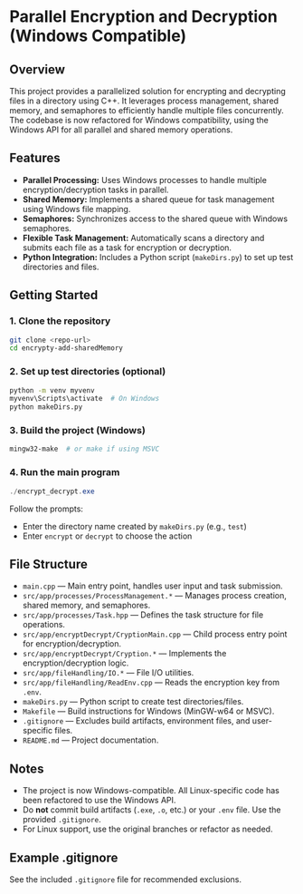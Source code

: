 
# Parallel Encryption and Decryption (Windows Compatible)

## Overview

This project provides a parallelized solution for encrypting and decrypting files in a directory using C++. It leverages process management, shared memory, and semaphores to efficiently handle multiple files concurrently. The codebase is now refactored for Windows compatibility, using the Windows API for all parallel and shared memory operations.

## Features

- **Parallel Processing:** Uses Windows processes to handle multiple encryption/decryption tasks in parallel.
- **Shared Memory:** Implements a shared queue for task management using Windows file mapping.
- **Semaphores:** Synchronizes access to the shared queue with Windows semaphores.
- **Flexible Task Management:** Automatically scans a directory and submits each file as a task for encryption or decryption.
- **Python Integration:** Includes a Python script (`makeDirs.py`) to set up test directories and files.

## Getting Started

### 1. Clone the repository
```bash
git clone <repo-url>
cd encrypty-add-sharedMemory
```

### 2. Set up test directories (optional)
```bash
python -m venv myvenv
myvenv\Scripts\activate  # On Windows
python makeDirs.py
```

### 3. Build the project (Windows)
```powershell
mingw32-make  # or make if using MSVC
```

### 4. Run the main program
```powershell
./encrypt_decrypt.exe
```
Follow the prompts:
- Enter the directory name created by `makeDirs.py` (e.g., `test`)
- Enter `encrypt` or `decrypt` to choose the action

## File Structure

- `main.cpp` — Main entry point, handles user input and task submission.
- `src/app/processes/ProcessManagement.*` — Manages process creation, shared memory, and semaphores.
- `src/app/processes/Task.hpp` — Defines the task structure for file operations.
- `src/app/encryptDecrypt/CryptionMain.cpp` — Child process entry point for encryption/decryption.
- `src/app/encryptDecrypt/Cryption.*` — Implements the encryption/decryption logic.
- `src/app/fileHandling/IO.*` — File I/O utilities.
- `src/app/fileHandling/ReadEnv.cpp` — Reads the encryption key from `.env`.
- `makeDirs.py` — Python script to create test directories/files.
- `Makefile` — Build instructions for Windows (MinGW-w64 or MSVC).
- `.gitignore` — Excludes build artifacts, environment files, and user-specific files.
- `README.md` — Project documentation.

## Notes

- The project is now Windows-compatible. All Linux-specific code has been refactored to use the Windows API.
- Do **not** commit build artifacts (`.exe`, `.o`, etc.) or your `.env` file. Use the provided `.gitignore`.
- For Linux support, use the original branches or refactor as needed.

## Example .gitignore
See the included `.gitignore` file for recommended exclusions.

